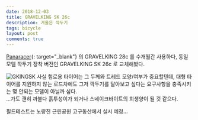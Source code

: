 ```yaml
---
date: 2018-12-03
title: GRAVELKING SK 26c
description: 겨울은 깍두기
tags: bicycle
layout: post
comments: true
---
```

[Panaracer](https://www.panaracer.com){: target="_blank"} 의 GRAVELKING 28c 를 수개월간 사용하다, 동일 모델 깍두기 장착 버전인 GRAVELKING SK 26c 로 교체해봤다.

![GKINGSK](https://lh3.googleusercontent.com/o4vEB8vmTy0ZeBJeU0YJWkEnxhcy445Pih-IgSoOsZCxisQE98x1-NaWCDqZ4mij7wgeqqqYus3FXjBSlz2q5c9q1Abe4hRs6atGR8G8xYYmy1MZebvMrGuFDJjDQjCcaOWeZ_UuAg=w2400)
사실 험로용 타이어는 그 두께와 트레드 모양/여부가 중요할텐데, 대형 타이어를 지원하지 않는 로드차에도 그저 깍두기를 달아보고 싶다는 요구사항을 충족시키는 몇 안되는 모델이 아닐까 싶다.  
...가도 괜히 까불다 흙투성이가 되거나 스네이크바이트의 희생양이 될 것 같으다.


필드테스트는 노량진 근린공원 고구동산에서 실시 예정...

